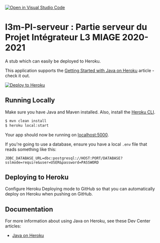 [![Open in Visual Studio Code](https://classroom.github.com/assets/open-in-vscode-c66648af7eb3fe8bc4f294546bfd86ef473780cde1dea487d3c4ff354943c9ae.svg)](https://classroom.github.com/online_ide?assignment_repo_id=7712201&assignment_repo_type=AssignmentRepo)
# l3m-PI-serveur : Partie serveur du Projet Intégrateur L3 MIAGE 2020-2021

A stub which can easily be deployed to Heroku.

This application supports the [Getting Started with Java on Heroku](https://devcenter.heroku.com/articles/getting-started-with-java) article - check it out.

[![Deploy to Heroku](https://www.herokucdn.com/deploy/button.png)](https://heroku.com/deploy)

## Running Locally

Make sure you have Java and Maven installed.  Also, install the [Heroku CLI](https://cli.heroku.com/).

```sh
$ mvn clean install
$ heroku local:start
```

Your app should now be running on [localhost:5000](http://localhost:5000/).

If you're going to use a database, ensure you have a local `.env` file that reads something like this:

```
JDBC_DATABASE_URL=dbc:postgresql://HOST:PORT/DATABASE?sslmode=require&user=USER&password=PASSWORD
```

## Deploying to Heroku

Configure Heroku Deploying mode to GitHub so that you can automatically deploy on Heroku when pushing on GitHub.

## Documentation

For more information about using Java on Heroku, see these Dev Center articles:

- [Java on Heroku](https://devcenter.heroku.com/categories/java)



